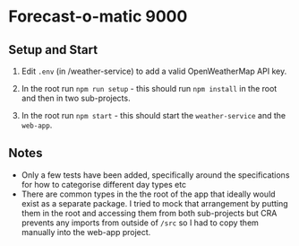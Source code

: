 # Forecast-o-matic 9000

## Setup and Start

1. Edit `.env` (in /weather-service) to add a valid OpenWeatherMap API key.

2. In the root run `npm run setup` - this should run `npm install` in the root and then in two sub-projects.

3. In the root run `npm start` - this should start the `weather-service` and the `web-app`.

## Notes

-   Only a few tests have been added, specifically around the specifications for how to categorise different day types etc
-   There are common types in the the root of the app that ideally would exist as a separate package. I tried to mock that arrangement by putting them in the root and accessing them from both sub-projects but CRA prevents any imports from outside of `/src` so I had to copy them manually into the web-app project.
